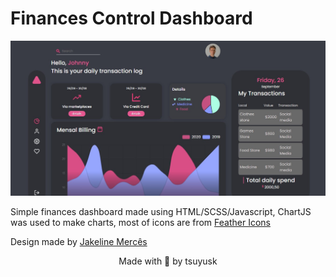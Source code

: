 # Finances Control Dashboard

<p align="center">
  <img src="images/demo.jpg" alt="Demonstration" />
</p>

Simple finances dashboard made using HTML/SCSS/Javascript, ChartJS was used to make charts, most of icons are from [Feather Icons](https://feathericons.com/)

Design made by [Jakeline Mercês](linkedin.com/in/jakeline-merces)

<p align="center">
  Made with 💜 by tsuyusk
</p>

